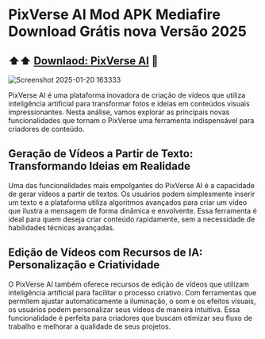 # PixVerse AI Mod APK Mediafire Download Grátis nova Versão 2025

## ⬆️⬆️ [Downlaod: PixVerse AI](https://apksil.com/pixverse-ai/) 📲

![Screenshot 2025-01-20 163333](https://github.com/user-attachments/assets/646212fd-8c17-4a11-aca9-f77aaf798d78)

PixVerse AI é uma plataforma inovadora de criação de vídeos que utiliza inteligência artificial para transformar fotos e ideias em conteúdos visuais impressionantes. Nesta análise, vamos explorar as principais novas funcionalidades que tornam o PixVerse uma ferramenta indispensável para criadores de conteúdo.

## Geração de Vídeos a Partir de Texto: Transformando Ideias em Realidade
Uma das funcionalidades mais empolgantes do PixVerse AI é a capacidade de gerar vídeos a partir de textos. Os usuários podem simplesmente inserir um texto e a plataforma utiliza algoritmos avançados para criar um vídeo que ilustra a mensagem de forma dinâmica e envolvente. Essa ferramenta é ideal para quem deseja criar conteúdo rapidamente, sem a necessidade de habilidades técnicas avançadas.

## Edição de Vídeos com Recursos de IA: Personalização e Criatividade
O PixVerse AI também oferece recursos de edição de vídeos que utilizam inteligência artificial para facilitar o processo criativo. Com ferramentas que permitem ajustar automaticamente a iluminação, o som e os efeitos visuais, os usuários podem personalizar seus vídeos de maneira intuitiva. Essa funcionalidade é perfeita para criadores que buscam otimizar seu fluxo de trabalho e melhorar a qualidade de seus projetos.
